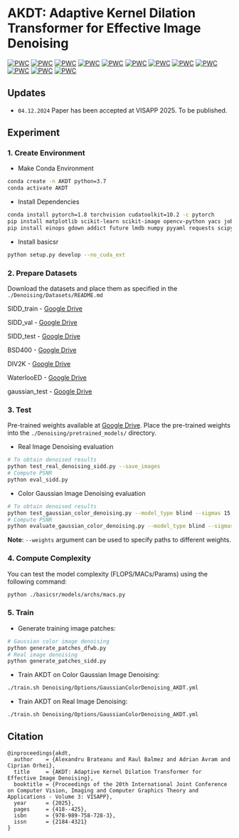 # AKDT: Adaptive Kernel Dilation Transformer for Effective Image Denoising

[![PWC](https://img.shields.io/endpoint.svg?url=https://paperswithcode.com/badge/akdt-adaptive-kernel-dilation-transformer-for/color-image-denoising-on-cbsd68-sigma15)](https://paperswithcode.com/sota/color-image-denoising-on-cbsd68-sigma15?p=akdt-adaptive-kernel-dilation-transformer-for)
[![PWC](https://img.shields.io/endpoint.svg?url=https://paperswithcode.com/badge/akdt-adaptive-kernel-dilation-transformer-for/color-image-denoising-on-cbsd68-sigma25)](https://paperswithcode.com/sota/color-image-denoising-on-cbsd68-sigma25?p=akdt-adaptive-kernel-dilation-transformer-for)
[![PWC](https://img.shields.io/endpoint.svg?url=https://paperswithcode.com/badge/akdt-adaptive-kernel-dilation-transformer-for/color-image-denoising-on-mcmaster-sigma15)](https://paperswithcode.com/sota/color-image-denoising-on-mcmaster-sigma15?p=akdt-adaptive-kernel-dilation-transformer-for)
[![PWC](https://img.shields.io/endpoint.svg?url=https://paperswithcode.com/badge/akdt-adaptive-kernel-dilation-transformer-for/color-image-denoising-on-mcmaster-sigma25)](https://paperswithcode.com/sota/color-image-denoising-on-mcmaster-sigma25?p=akdt-adaptive-kernel-dilation-transformer-for)
[![PWC](https://img.shields.io/endpoint.svg?url=https://paperswithcode.com/badge/akdt-adaptive-kernel-dilation-transformer-for/color-image-denoising-on-mcmaster-sigma50)](https://paperswithcode.com/sota/color-image-denoising-on-mcmaster-sigma50?p=akdt-adaptive-kernel-dilation-transformer-for)
[![PWC](https://img.shields.io/endpoint.svg?url=https://paperswithcode.com/badge/akdt-adaptive-kernel-dilation-transformer-for/color-image-denoising-on-urban100-sigma15-1)](https://paperswithcode.com/sota/color-image-denoising-on-urban100-sigma15-1?p=akdt-adaptive-kernel-dilation-transformer-for)
[![PWC](https://img.shields.io/endpoint.svg?url=https://paperswithcode.com/badge/akdt-adaptive-kernel-dilation-transformer-for/image-denoising-on-urban100-sigma15)](https://paperswithcode.com/sota/image-denoising-on-urban100-sigma15?p=akdt-adaptive-kernel-dilation-transformer-for)
[![PWC](https://img.shields.io/endpoint.svg?url=https://paperswithcode.com/badge/akdt-adaptive-kernel-dilation-transformer-for/color-image-denoising-on-urban100-sigma25)](https://paperswithcode.com/sota/color-image-denoising-on-urban100-sigma25?p=akdt-adaptive-kernel-dilation-transformer-for)
[![PWC](https://img.shields.io/endpoint.svg?url=https://paperswithcode.com/badge/akdt-adaptive-kernel-dilation-transformer-for/image-denoising-on-urban100-sigma50)](https://paperswithcode.com/sota/image-denoising-on-urban100-sigma50?p=akdt-adaptive-kernel-dilation-transformer-for)
[![PWC](https://img.shields.io/endpoint.svg?url=https://paperswithcode.com/badge/akdt-adaptive-kernel-dilation-transformer-for/color-image-denoising-on-cbsd68-sigma50)](https://paperswithcode.com/sota/color-image-denoising-on-cbsd68-sigma50?p=akdt-adaptive-kernel-dilation-transformer-for)
[![PWC](https://img.shields.io/endpoint.svg?url=https://paperswithcode.com/badge/akdt-adaptive-kernel-dilation-transformer-for/color-image-denoising-on-urban100-sigma50)](https://paperswithcode.com/sota/color-image-denoising-on-urban100-sigma50?p=akdt-adaptive-kernel-dilation-transformer-for)
[![PWC](https://img.shields.io/endpoint.svg?url=https://paperswithcode.com/badge/akdt-adaptive-kernel-dilation-transformer-for/image-denoising-on-sidd)](https://paperswithcode.com/sota/image-denoising-on-sidd?p=akdt-adaptive-kernel-dilation-transformer-for)


## Updates
- `04.12.2024` Paper has been accepted at VISAPP 2025. To be published.
## Experiment

### 1. Create Environment
- Make Conda Environment
```bash
conda create -n AKDT python=3.7
conda activate AKDT
```
- Install Dependencies
```bash
conda install pytorch=1.8 torchvision cudatoolkit=10.2 -c pytorch
pip install matplotlib scikit-learn scikit-image opencv-python yacs joblib natsort h5py tqdm
pip install einops gdown addict future lmdb numpy pyyaml requests scipy tb-nightly yapf lpips
```
- Install basicsr
```bash
python setup.py develop --no_cuda_ext
```

### 2. Prepare Datasets
Download the datasets and place them as specified in the ```./Denoising/Datasets/README.md```

SIDD_train - [Google Drive](https://drive.google.com/file/d/1UHjWZzLPGweA9ZczmV8lFSRcIxqiOVJw/view?usp=sharing)

SIDD_val - [Google Drive](https://drive.google.com/file/d/1Fw6Ey1R-nCHN9WEpxv0MnMqxij-ECQYJ/view?usp=sharing)

SIDD_test - [Google Drive](https://drive.google.com/file/d/11vfqV-lqousZTuAit1Qkqghiv_taY0KZ/view?usp=sharing)

BSD400 - [Google Drive](https://drive.google.com/file/d/1idKFDkAHJGAFDn1OyXZxsTbOSBx9GS8N/view?usp=sharing)

DIV2K - [Google Drive](https://drive.google.com/file/d/13wLWWXvFkuYYVZMMAYiMVdSA7iVEf2fM/view?usp=sharing)

WaterlooED - [Google Drive](https://drive.google.com/file/d/19_mCE_GXfmE5yYsm-HEzuZQqmwMjPpJr/view?usp=sharing)

gaussian_test - [Google Drive](https://drive.google.com/file/d/1mwMLt-niNqcQpfN_ZduG9j4k6P_ZkOl0/view?usp=sharing)

### 3. Test
Pre-trained weights available at [Google Drive](https://drive.google.com/drive/folders/1n6hCeLXxJ2IDtSufdDB0dLo-gSLCHaRp?usp=sharing). Place the pre-trained weights into the ```./Denoising/pretrained_models/``` directory.

- Real Image Denoising evaluation
```bash
# To obtain denoised results
python test_real_denoising_sidd.py --save_images
# Compute PSNR
python eval_sidd.py
```

- Color Gaussian Image Denoising evaluation
```bash
# To obtain denoised results
python test_gaussian_color_denoising.py --model_type blind --sigmas 15,25,50
# Compute PSNR
python evaluate_gaussian_color_denoising.py --model_type blind --sigmas 15,25,50
```

**Note**: ```--weights``` argument can be used to specify paths to different weights.

### 4. Compute Complexity
You can test the model complexity (FLOPS/MACs/Params) using the following command:
```bash
python ./basicsr/models/archs/macs.py
```

### 5. Train
- Generate training image patches:
```bash
# Gaussian color image denoising
python generate_patches_dfwb.py 
# Real image denoising
python generate_patches_sidd.py 
```

- Train AKDT on Color Gaussian Image Denoising:
```bash
./train.sh Denoising/Options/GaussianColorDenoising_AKDT.yml
```

- Train AKDT on Real Image Denoising:
```bash
./train.sh Denoising/Options/GaussianColorDenoising_AKDT.yml
```


## Citation
```
@inproceedings{akdt,
  author    = {Alexandru Brateanu and Raul Balmez and Adrian Avram and Ciprian Orhei},
  title     = {AKDT: Adaptive Kernel Dilation Transformer for Effective Image Denoising},
  booktitle = {Proceedings of the 20th International Joint Conference on Computer Vision, Imaging and Computer Graphics Theory and Applications - Volume 3: VISAPP},
  year      = {2025},
  pages     = {418--425},
  isbn      = {978-989-758-728-3},
  issn      = {2184-4321}
}

```
